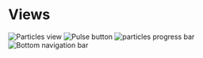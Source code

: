 # Views


![Particles view](https://onexeor.dev/images/github/dev.onexeor.views.particles-view_1.gif) ![Pulse button](https://onexeor.dev/images/github/dev.onexeor.views.pulse-button_2.gif) ![particles progress bar](https://onexeor.dev/images/github/dev.onexeor.views.particles-progress-bar_1.gif) ![Bottom navigation bar](https://onexeor.dev/images/github/dev.onexeor.views.bottom-navigation-bar.png)


